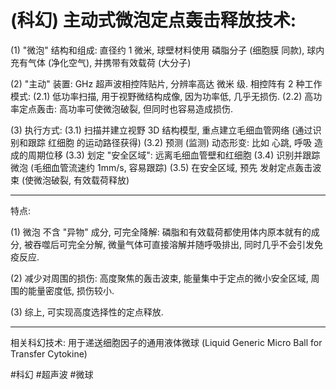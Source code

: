 # (科幻) 主动式微泡定点轰击释放技术:

(1) "微泡" 结构和组成: 直径约 1 微米, 球壁材料使用 磷脂分子 (细胞膜 同款), 球内充有气体 (净化空气), 并携带有效载荷 (大分子)

(2) "主动" 装置: GHz 超声波相控阵贴片, 分辨率高达 微米 级. 相控阵有 2 种工作模式: (2.1) 低功率扫描, 用于视野微结构成像, 因为功率低, 几乎无损伤. (2.2) 高功率定点轰击: 高功率可使微泡破裂, 但同时也容易造成损伤.

(3) 执行方式: (3.1) 扫描并建立视野 3D 结构模型, 重点建立毛细血管网络 (通过识别和跟踪 红细胞 的运动路径获得)
(3.2) 预测 (监测) 动态形变: 比如 心跳, 呼吸 造成的周期位移
(3.3) 划定 "安全区域": 远离毛细血管壁和红细胞
(3.4) 识别并跟踪 微泡 (毛细血管流速约 1mm/s, 容易跟踪)
(3.5) 在安全区域, 预先 发射定点轰击波束 (使微泡破裂, 有效载荷释放)

----
特点:

(1) 微泡 不含 "异物" 成分, 可完全降解: 磷脂和有效载荷都使用体内原本就有的成分, 被吞噬后可完全分解, 微量气体可直接溶解并随呼吸排出, 同时几乎不会引发免疫反应.

(2) 减少对周围的损伤: 高度聚焦的轰击波束, 能量集中于定点的微小安全区域, 周围的能量密度低, 损伤较小.

(3) 综上, 可实现高度选择性的定点释放.

----
相关科幻技术: 用于递送细胞因子的通用液体微球 (Liquid Generic Micro Ball for Transfer Cytokine)

 #科幻 #超声波 #微球
